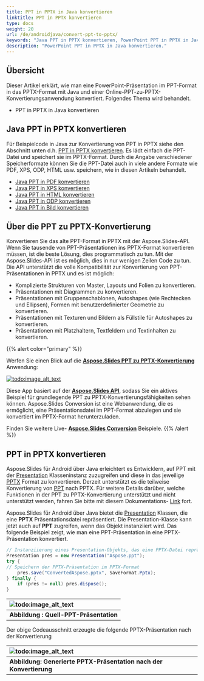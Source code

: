 ```yaml
---
title: PPT in PPTX in Java konvertieren
linktitle: PPT in PPTX konvertieren
type: docs
weight: 20
url: /de/androidjava/convert-ppt-to-pptx/
keywords: "Java PPT in PPTX konvertieren, PowerPoint PPT in PPTX in Java"
description: "PowerPoint PPT in PPTX in Java konvertieren."
---
```


## **Übersicht**

Dieser Artikel erklärt, wie man eine PowerPoint-Präsentation im PPT-Format in das PPTX-Format mit Java und einer Online-PPT-zu-PPTX-Konvertierungsanwendung konvertiert. Folgendes Thema wird behandelt.

- PPT in PPTX in Java konvertieren

## **Java PPT in PPTX konvertieren**

Für Beispielcode in Java zur Konvertierung von PPT in PPTX siehe den Abschnitt unten d.h. [PPT in PPTX konvertieren](#convert-ppt-to-pptx). Es lädt einfach die PPT-Datei und speichert sie im PPTX-Format. Durch die Angabe verschiedener Speicherformate können Sie die PPT-Datei auch in viele andere Formate wie PDF, XPS, ODP, HTML usw. speichern, wie in diesen Artikeln behandelt.

- [Java PPT in PDF konvertieren](https://docs.aspose.com/slides/androidjava/convert-powerpoint-to-pdf/)
- [Java PPT in XPS konvertieren](https://docs.aspose.com/slides/androidjava/convert-powerpoint-to-xps/)
- [Java PPT in HTML konvertieren](https://docs.aspose.com/slides/androidjava/convert-powerpoint-to-html/)
- [Java PPT in ODP konvertieren](https://docs.aspose.com/slides/androidjava/save-presentation/)
- [Java PPT in Bild konvertieren](https://docs.aspose.com/slides/androidjava/convert-powerpoint-to-png/)

## **Über die PPT zu PPTX-Konvertierung**
Konvertieren Sie das alte PPT-Format in PPTX mit der Aspose.Slides-API. Wenn Sie tausende von PPT-Präsentationen ins PPTX-Format konvertieren müssen, ist die beste Lösung, dies programmatisch zu tun. Mit der Aspose.Slides-API ist es möglich, dies in nur wenigen Zeilen Code zu tun. Die API unterstützt die volle Kompatibilität zur Konvertierung von PPT-Präsentationen in PPTX und es ist möglich:

- Komplizierte Strukturen von Master, Layouts und Folien zu konvertieren.
- Präsentationen mit Diagrammen zu konvertieren.
- Präsentationen mit Gruppenschablonen, Autoshapes (wie Rechtecken und Ellipsen), Formen mit benutzerdefinierter Geometrie zu konvertieren.
- Präsentationen mit Texturen und Bildern als Füllstile für Autoshapes zu konvertieren.
- Präsentationen mit Platzhaltern, Textfeldern und Textinhalten zu konvertieren.

{{% alert color="primary" %}} 

Werfen Sie einen Blick auf die [**Aspose.Slides PPT zu PPTX-Konvertierung**](https://products.aspose.app/slides/conversion/ppt-to-pptx) Anwendung:

[](https://products.aspose.app/slides/conversion/ppt-to-pptx)

[![todo:image_alt_text](ppt-to-pptx.png)](https://products.aspose.app/slides/conversion/ppt-to-pptx)

Diese App basiert auf der [**Aspose.Slides API**](https://products.aspose.com/slides/androidjava/), sodass Sie ein aktives Beispiel für grundlegende PPT zu PPTX-Konvertierungsfähigkeiten sehen können. Aspose.Slides Conversion ist eine Webanwendung, die es ermöglicht, eine Präsentationsdatei im PPT-Format abzulegen und sie konvertiert im PPTX-Format herunterzuladen.

Finden Sie weitere Live- [**Aspose.Slides Conversion**](https://products.aspose.app/slides/conversion/) Beispiele.
{{% /alert %}} 

## **PPT in PPTX konvertieren**
Aspose.Slides für Android über Java erleichtert es Entwicklern, auf PPT mit der [Presentation](https://reference.aspose.com/slides/androidjava/com.aspose.slides/presentation) Klasseninstanz zuzugreifen und diese in das jeweilige [PPTX](https://docs.fileformat.com/presentation/pptx/) Format zu konvertieren. Derzeit unterstützt es die teilweise Konvertierung von [PPT](https://docs.fileformat.com/presentation/ppt/) nach PPTX. Für weitere Details darüber, welche Funktionen in der PPT zu PPTX-Konvertierung unterstützt und nicht unterstützt werden, fahren Sie bitte mit diesem Dokumentations- [Link](/slides/de/androidjava/ppt-to-pptx-conversion/) fort.

Aspose.Slides für Android über Java bietet die [Presentation](https://reference.aspose.com/slides/androidjava/com.aspose.slides/presentation) Klassen, die eine **PPTX** Präsentationsdatei repräsentiert. Die Presentation-Klasse kann jetzt auch auf **PPT** zugreifen, wenn das Objekt instanziiert wird. Das folgende Beispiel zeigt, wie man eine PPT-Präsentation in eine PPTX-Präsentation konvertiert.

```java
// Instanziierung eines Presentation-Objekts, das eine PPTX-Datei repräsentiert
Presentation pres = new Presentation("Aspose.ppt");
try {
// Speichern der PPTX-Präsentation im PPTX-Format
    pres.save("ConvertedAspose.pptx", SaveFormat.Pptx);
} finally {
    if (pres != null) pres.dispose();
}
```

|![todo:image_alt_text](http://i.imgur.com/Y9jaUtI.png)|
| :- |
|**Abbildung : Quell-PPT-Präsentation**|

Der obige Codeausschnitt erzeugte die folgende PPTX-Präsentation nach der Konvertierung

|![todo:image_alt_text](http://i.imgur.com/tBXF3nA.png)|
| :- |
|**Abbildung: Generierte PPTX-Präsentation nach der Konvertierung**|